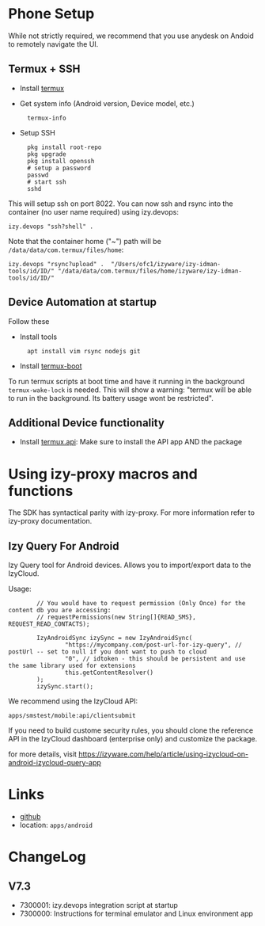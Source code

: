 

# Phone Setup
While not strictly required, we recommend that you use anydesk on Andoid to remotely navigate the UI.

## Termux + SSH
* Install [termux]
* Get system info (Android version, Device model, etc.)

        termux-info

* Setup SSH

    
        pkg install root-repo
        pkg upgrade
        pkg install openssh
        # setup a password
        passwd
        # start ssh
        sshd
        
This will setup ssh on port 8022. You can now ssh and rsync into the container (no user name required) using izy.devops:

    izy.devops "ssh?shell" .
    
Note that the container home ("~") path will be `/data/data/com.termux/files/home`:

    izy.devops "rsync?upload" .  "/Users/ofc1/izyware/izy-idman-tools/id/ID/" "/data/data/com.termux/files/home/izyware/izy-idman-tools/id/ID/"


## Device Automation at startup
Follow these

* Install tools 

        apt install vim rsync nodejs git
        
* Install [termux-boot]


To run termux scripts at boot time and have it running in the background `termux-wake-lock` is needed. This will show a warning: "termux will be able to run in the background. Its battery usage wont be restricted".


## Additional Device functionality
* Install [termux.api]: Make sure to install the API app AND the package











# Using izy-proxy macros and functions
The SDK has syntactical parity with izy-proxy. For more information refer to izy-proxy documentation. 

## Izy Query For Android
Izy Query tool for Android devices. Allows you to import/export data to the IzyCloud. 

Usage:


```
        // You would have to request permission (Only Once) for the content db you are accessing:
        // requestPermissions(new String[]{READ_SMS}, REQUEST_READ_CONTACTS);

        IzyAndroidSync izySync = new IzyAndroidSync(
                "https://mycompany.com/post-url-for-izy-query", // postUrl -- set to null if you dont want to push to cloud
                "0", // idtoken - this should be persistent and use the same library used for extensions
                this.getContentResolver()
        );
        izySync.start();

```


We recommend using the IzyCloud API:

```
apps/smstest/mobile:api/clientsubmit
```

If you need to build custome security rules, you should clone the reference API in the IzyCloud dashboard (enterprise only) and customize the package.

for more details, visit https://izyware.com/help/article/using-izycloud-on-android-izycloud-query-app


# Links
* [github]
* location: `apps/android`

# ChangeLog

## V7.3
* 7300001: izy.devops integration script at startup
* 7300000: Instructions for terminal emulator and Linux environment app 

[termux.api]:https://f-droid.org/en/packages/com.termux.api/
[termux-boot]: https://github.com/termux/termux-boot
[termux]: https://termux.dev/en/
[github]: https://github.com/izyware/android.izyquery